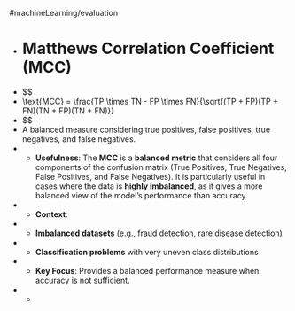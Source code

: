 #machineLearning/evaluation

- # Matthews Correlation Coefficient (MCC)
- $$
- \text{MCC} = \frac{TP \times TN - FP \times FN}{\sqrt{(TP + FP)(TP + FN)(TN + FP)(TN + FN)}}
- $$
- A balanced measure considering true positives, false positives, true negatives, and false negatives.
- - **Usefulness**: The **MCC** is a **balanced metric** that considers all four components of the confusion matrix (True Positives, True Negatives, False Positives, and False Negatives). It is particularly useful in cases where the data is **highly imbalanced**, as it gives a more balanced view of the model’s performance than accuracy.
- - **Context**:
- - **Imbalanced datasets** (e.g., fraud detection, rare disease detection)
- - **Classification problems** with very uneven class distributions
- - **Key Focus**: Provides a balanced performance measure when accuracy is not sufficient.
- -
